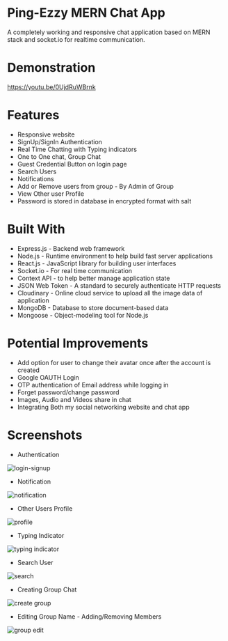 # Ping-Ezzy MERN Chat App #
A completely working and responsive chat application based on MERN stack and socket.io for realtime communication.

# Demonstration #
https://youtu.be/0UjdRuWBrnk

# Features #
- Responsive website
- SignUp/SignIn Authentication
- Real Time Chatting with Typing indicators
- One to One chat, Group Chat
- Guest Credential Button on login page
- Search Users
- Notifications
- Add or Remove users from group - By Admin of Group
- View Other user Profile
- Password is stored in database in encrypted format with salt


# Built With #
* Express.js - Backend web framework
* Node.js - Runtime environment to help build fast server applications
* React.js - JavaScript library for building user interfaces
* Socket.io - For real time communication 
* Context API - to help better manage application state
* JSON Web Token - A standard to securely authenticate HTTP requests
* Cloudinary - Online cloud service to upload all the image data of application
* MongoDB - Database to store document-based data
* Mongoose - Object-modeling tool for Node.js


# Potential Improvements #
* Add option for user to change their avatar once after the account is created
* Google OAUTH Login
* OTP authentication of Email address while logging in 
* Forget password/change password
* Images, Audio and Videos share in chat
* Integrating Both my social networking website and chat app

# Screenshots #
- Authentication

![login-signup](https://user-images.githubusercontent.com/72655298/175918113-cfebca94-86c2-4832-ae05-708d11c36a85.png)

- Notification

![notification](https://user-images.githubusercontent.com/72655298/175918175-ab14308b-e386-44c9-9fce-62b1f0002b74.png)

- Other Users Profile

![profile](https://user-images.githubusercontent.com/72655298/175918251-f2ffe535-7dad-4df1-9707-d4ad6e7123df.png)

- Typing Indicator

![typing indicator](https://user-images.githubusercontent.com/72655298/175918311-6b613277-a2e7-43b9-90bc-f01d3e4ca6df.png)

- Search User

![search](https://user-images.githubusercontent.com/72655298/175918387-0b95a943-12d1-4572-8323-38071ff5b5d3.png)

- Creating Group Chat

![create group](https://user-images.githubusercontent.com/72655298/175918433-b15cfb9a-c99d-41c2-8425-c67adcda90bb.png)

- Editing Group Name - Adding/Removing Members

![group edit](https://user-images.githubusercontent.com/72655298/175918530-01a72223-8205-4138-993d-d106a41fb6b8.png)







